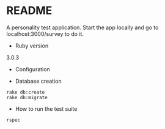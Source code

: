 # README

A personality test application. Start the app locally and go to localhost:3000/survey to do it.

* Ruby version

3.0.3

* Configuration

* Database creation

```
rake db:create
rake db:migrate
```

* How to run the test suite

```
rspec
```
